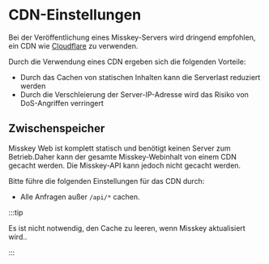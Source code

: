 # CDN-Einstellungen

Bei der Veröffentlichung eines Misskey-Servers wird dringend empfohlen, ein CDN wie [Cloudflare](https://www.cloudflare.com/) zu verwenden.

Durch die Verwendung eines CDN ergeben sich die folgenden Vorteile:

- Durch das Cachen von statischen Inhalten kann die Serverlast reduziert werden
- Durch die Verschleierung der Server-IP-Adresse wird das Risiko von DoS-Angriffen verringert

## Zwischenspeicher

Misskey Web ist komplett statisch und benötigt keinen Server zum Betrieb.Daher kann der gesamte Misskey-Webinhalt von einem CDN gecacht werden.
Die Misskey-API kann jedoch nicht gecacht werden.

Bitte führe die folgenden Einstellungen für das CDN durch:

- Alle Anfragen außer `/api/*` cachen.

:::tip

Es ist nicht notwendig, den Cache zu leeren, wenn Misskey aktualisiert wird..

:::
